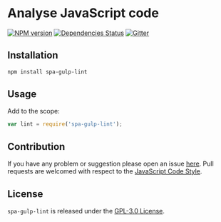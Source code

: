 Analyse JavaScript code
=======================

[![NPM version](https://img.shields.io/npm/v/spa-gulp-lint.svg?style=flat-square)](https://www.npmjs.com/package/spa-gulp-lint)
[![Dependencies Status](https://img.shields.io/david/spasdk/gulp-lint.svg?style=flat-square)](https://david-dm.org/spasdk/gulp-lint)
[![Gitter](https://img.shields.io/badge/gitter-join%20chat-blue.svg?style=flat-square)](https://gitter.im/DarkPark/spasdk)


## Installation ##

```bash
npm install spa-gulp-lint
```


## Usage ##

Add to the scope:

```js
var lint = require('spa-gulp-lint');
```


## Contribution ##

If you have any problem or suggestion please open an issue [here](https://github.com/spasdk/gulp-lint/issues).
Pull requests are welcomed with respect to the [JavaScript Code Style](https://github.com/DarkPark/jscs).


## License ##

`spa-gulp-lint` is released under the [GPL-3.0 License](http://opensource.org/licenses/GPL-3.0).
